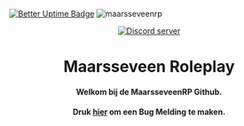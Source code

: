 [![Better Uptime Badge](https://betteruptime.com/status-badges/v1/monitor/ife4.svg)](https://status.maarsseveen.com) <img src="https://komarev.com/ghpvc/?username=maarsseveenrp&label=Profiel%20Bekeken&color=0e75b6&style=flat" alt="maarsseveenrp"> <p align="center">
  <a href="https://discord.gg/maarsseveen"><img src="https://discordapp.com/api/guilds/221002179882909697/widget.png?style=banner2" alt="Discord server"></a>
</p>

<h1 align="center"><b>Maarsseveen Roleplay</b></h1>
<h4 align="center">Welkom bij de MaarsseveenRP Github.</h4>
<h4 align="center">Druk <a href="https://github.com/MaarsseveenRP/Development/issues">hier</a> om een Bug Melding te maken.</h4>
